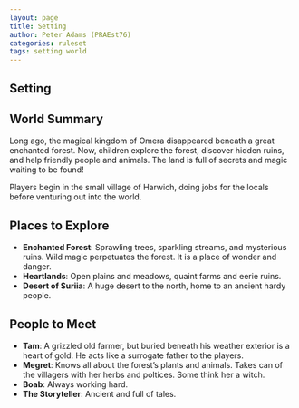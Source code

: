 ```yaml
---
layout: page
title: Setting
author: Peter Adams (PRAEst76)
categories: ruleset
tags: setting world
---
```

## Setting

## World Summary

Long ago, the magical kingdom of Omera disappeared beneath a great enchanted forest. Now, children explore the forest, discover hidden ruins, and help friendly people and animals. The land is full of secrets and magic waiting to be found!

Players begin in the small village of Harwich, doing jobs for the locals before venturing out into the world.

## Places to Explore

- **Enchanted Forest**: Sprawling trees, sparkling streams, and mysterious ruins. Wild magic perpetuates the forest. It is a place of wonder and danger.
- **Heartlands**: Open plains and meadows, quaint farms and eerie ruins.
- **Desert of Suriia**: A huge desert to the north, home to an ancient hardy people.

## People to Meet

- **Tam**: A grizzled old farmer, but buried beneath his weather exterior is a heart of gold. He acts like a surrogate father to the players.
- **Megret**: Knows all about the forest’s plants and animals. Takes can of the villagers with her herbs and poltices. Some think her a witch.
- **Boab**: Always working hard.
- **The Storyteller**: Ancient and full of tales.
